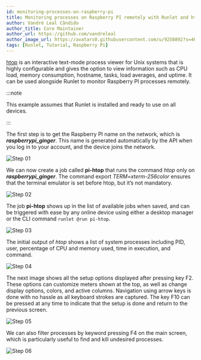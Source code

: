 ```yaml
---
id: monitoring-processes-on-raspberry-pi
title: Monitoring processes on Raspberry PI remotely with Runlet and htop
author: Vandré Leal Cândido
author_title: Core Maintainer
author_url: https://github.com/vandreleal
author_image_url: https://avatars0.githubusercontent.com/u/9258892?s=460&u=7e0b51687eb19ea943975cb29428627e255e0fb9&v=4
tags: [Runlet, Tutorial, Raspberry Pi]
---
```


[htop](https://hisham.hm/htop/) is an interactive text-mode process viewer for Unix systems that is highly configurable and gives the option to view information such as CPU load, memory consumption, hostname, tasks, load averages, and uptime. It can be used alongside Runlet to monitor Raspberry PI processes remotely.

<!--truncate-->

:::note

This example assumes that Runlet is installed and ready to use on all devices.

:::

The first step is to get the Raspberry PI name on the network, which is **_raspberrypi_ginger_**. This name is generated automatically by the API when you log in to your account, and the device joins the network.

![Step 01](/img/blog/2020-04-01-monitoring-processes-on-raspberry-pi/01.png)

We can now create a job called **pi-htop** that runs the command _htop_ only on **_raspberrypi_ginger_**. The command export _TERM=xterm-256color_ ensures that the terminal emulator is set before htop, but it’s not mandatory.

![Step 02](/img/blog/2020-04-01-monitoring-processes-on-raspberry-pi/02.png)

The job **pi-htop** shows up in the list of available jobs when saved, and can be triggered with ease by any online device using either a desktop manager or the CLI command `runlet @run pi-htop`.

![Step 03](/img/blog/2020-04-01-monitoring-processes-on-raspberry-pi/03.png)

The initial output of _htop_ shows a list of system processes including PID, user, percentage of CPU and memory used, time in execution, and command.

![Step 04](/img/blog/2020-04-01-monitoring-processes-on-raspberry-pi/04.png)

The next image shows all the setup options displayed after pressing key F2. These options can customize meters shown at the top, as well as change display options, colors, and active columns. Navigation using arrow keys is done with no hassle as all keyboard strokes are captured. The key F10 can be pressed at any time to indicate that the setup is done and return to the previous screen.

![Step 05](/img/blog/2020-04-01-monitoring-processes-on-raspberry-pi/05.png)

We can also filter processes by keyword pressing F4 on the main screen, which is particularly useful to find and kill undesired processes.

![Step 06](/img/blog/2020-04-01-monitoring-processes-on-raspberry-pi/06.png)
